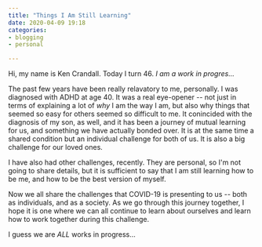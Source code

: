 ```yaml
---
title: "Things I Am Still Learning"
date: 2020-04-09 19:18
categories:
- blogging
- personal

---
```

Hi, my name is Ken Crandall.  Today I turn 46.  _I am a work in progres..._

The past few years have been really relavatory to me, personally.  I was diagnosed with ADHD at age 40.  It was a real eye-opener -- not just in terms of explaining a lot of _why_ I am the way I am, but also why things that seemed so easy for others seemed so difficult to me.  It conincided with the diagnosis of my son, as well, and it has been a journey of mutual learning for us, and something we have actually bonded over.  It is at the same time a shared condition but an individual challenge for both of us.  It is also a big challenge for our loved ones.  

I have also had other challenges, recently.  They are personal, so I'm not going to share details, but it is sufficient to say that I am still learning how to be me, and how to be the best version of myself.

Now we all share the challenges that COVID-19 is presenting to us -- both as individuals, and as a society.  As we go through this journey together, I hope it is one where we can all continue to learn about ourselves and learn how to work together during this challenge.

I guess we are _ALL_ works in progress...
